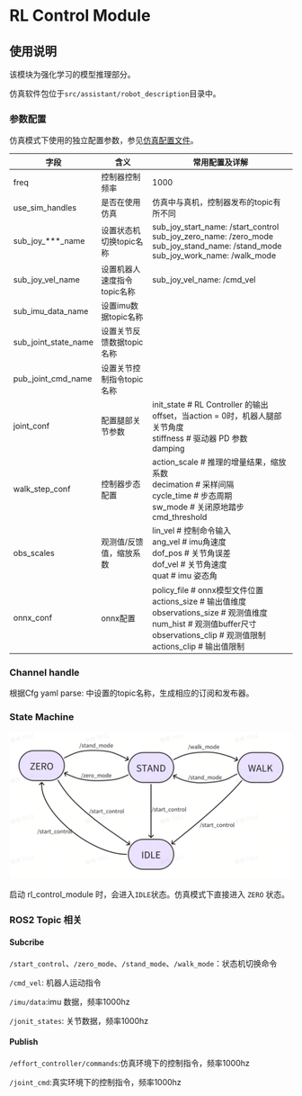 # RL Control Module

## 使用说明

该模块为强化学习的模型推理部分。

仿真软件包位于`src/assistant/robot_description`目录中。

### 参数配置

仿真模式下使用的独立配置参数，参见[仿真配置文件](/src/install/linux/bin/cfg/x1_cfg_sim.yaml)。

| 字段                  |  含义                        | 常用配置及详解                                                   |
| -------------------- | ------------------------- | ---------------------------------------------------------------------- |
| freq                 | 控制器控制频率            | 1000                                               |
| use_sim_handles      | 是否在使用仿真            | 仿真中与真机，控制器发布的topic有所不同                      |
| sub_joy_***_name     | 设置状态机切换topic名称   | sub_joy_start_name: /start_control<br />sub_joy_zero_name: /zero_mode<br />sub_joy_stand_name: /stand_mode<br />sub_joy_work_name: /walk_mode<br /> |
| sub_joy_vel_name     | 设置机器人速度指令topic名称| sub_joy_vel_name: /cmd_vel
| sub_imu_data_name    | 设置imu数据topic名称      |                                                              |
| sub_joint_state_name | 设置关节反馈数据topic名称 |                                                              |
| pub_joint_cmd_name   | 设置关节控制指令topic名称 |                                                              |
| joint_conf           | 配置腿部关节参数          | init_state  # RL Controller 的输出 offset，当action = 0时，机器人腿部关节角度 <br />stiffness   # 驱动器 PD 参数 <br />damping |
| walk_step_conf       | 控制器步态配置            | action_scale          # 推理的增量结果，缩放系数<br />decimation            # 采样间隔<br />cycle_time            # 步态周期<br />sw_mode             # 关闭原地踏步<br />cmd_threshold     |
| obs_scales           | 观测值/反馈值，缩放系数   | lin_vel        # 控制命令输入<br />ang_vel     # imu角速度<br />dof_pos     # 关节角误差<br />dof_vel      # 关节角速度<br />quat          #  imu 姿态角 |
| onnx_conf            | onnx配置                  | policy_file              # onnx模型文件位置 <br />actions_size          # 输出值维度 <br />observations_size # 观测值维度 <br />num_hist               # 观测值buffer尺寸 <br />observations_clip  # 观测值限制 <br />actions_clip           # 输出值限制 |

### Channel handle

根据Cfg yaml parse: 中设置的topic名称，生成相应的订阅和发布器。

### State Machine

![rl_control_img](rl_control_img.png)

启动 rl_control_module 时，会进入`IDLE`状态。仿真模式下直接进入 `ZERO` 状态。

### ROS2 Topic 相关

#### Subcribe

`/start_control`、`/zero_mode`、`/stand_mode`、`/walk_mode`：状态机切换命令

`/cmd_vel`: 机器人运动指令

`/imu/data`:imu 数据，频率1000hz

`/jonit_states`: 关节数据，频率1000hz

#### Publish

`/effort_controller/commands`:仿真环境下的控制指令，频率1000hz

`/joint_cmd`:真实环境下的控制指令，频率1000hz
